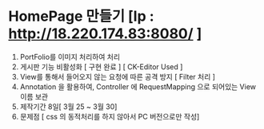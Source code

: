 HomePage 만들기 [Ip : http://18.220.174.83:8080/ ]
===============

1. PortFolio를 이미지 처리하여 처리
2. 게시판 기능 비활성화 [ 구현 완료 ] [ CK-Editor Used ]
3. View를 통해서 들어오지 않는 요청에 따른 공격 방지 [ Filter 처리 ] 
4. Annotation 을 활용하여, Controller 에 RequestMapping 으로 되어있는 View 이름 보관
5. 제작기간 8일[ 3월 25 ~ 3월 30]
6. 문제점 [ css 의 동적처리를 하지 않아서 PC 버전으로만 작성]
